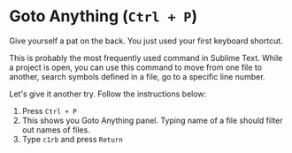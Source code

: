 Goto Anything (`Ctrl + P`)
===========================

Give yourself a pat on the back. You just used your first keyboard shortcut.

This is probably the most frequently used command in Sublime Text. While a
project is open, you can use this command to move from one file to another,
search symbols defined in a file, go to a specific line number.

Let's give it another try. Follow the instructions below:

1. Press `Ctrl + P`
2. This shows you Goto Anything panel. Typing name of a file should filter out
   names of files.
3. Type `c1rb` and press `Return`
